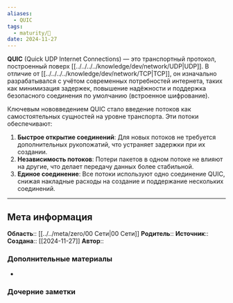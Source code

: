 ```yaml
---
aliases:
  - QUIC
tags:
  - maturity/🌱
date: 2024-11-27
---
```

**QUIC** (Quick UDP Internet Connections) — это транспортный протокол, построенный поверх [[../../../../knowledge/dev/network/UDP|UDP]]. В отличие от [[../../../../knowledge/dev/network/TCP|TCP]], он изначально разрабатывался с учётом современных потребностей интернета, таких как минимизация задержек, повышение надёжности и поддержка безопасного соединения по умолчанию (встроенное шифрование).

Ключевым нововведением QUIC стало введение потоков как самостоятельных сущностей на уровне транспорта. Эти потоки обеспечивают:
1. **Быстрое открытие соединений**: Для новых потоков не требуется дополнительных рукопожатий, что устраняет задержки при их создании.
2. **Независимость потоков**: Потери пакетов в одном потоке не влияют на другие, что делает передачу данных более стабильной.
3. **Единое соединение**: Все потоки используют одно соединение QUIC, снижая накладные расходы на создание и поддержание нескольких соединений.
***
## Мета информация
**Область**:: [[../../meta/zero/00 Сети|00 Сети]]
**Родитель**:: 
**Источник**:: 
**Создана**:: [[2024-11-27]]
**Автор**:: 
### Дополнительные материалы
- 

### Дочерние заметки
<!-- QueryToSerialize: LIST FROM [[]] WHERE contains(Родитель, this.file.link) or contains(parents, this.file.link) -->

